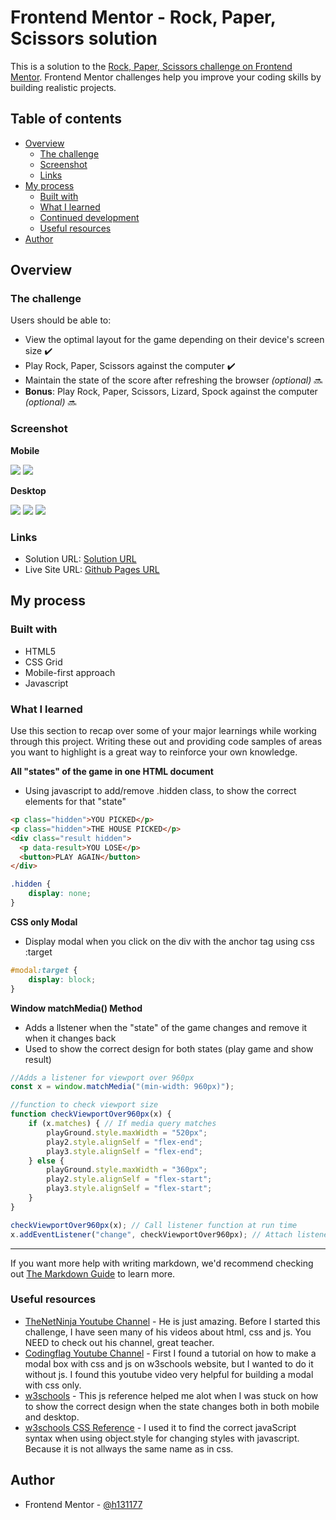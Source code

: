 # Frontend Mentor - Rock, Paper, Scissors solution

This is a solution to the [Rock, Paper, Scissors challenge on Frontend Mentor](https://www.frontendmentor.io/challenges/rock-paper-scissors-game-pTgwgvgH). Frontend Mentor challenges help you improve your coding skills by building realistic projects. 

## Table of contents

- [Overview](#overview)
  - [The challenge](#the-challenge)
  - [Screenshot](#screenshot)
  - [Links](#links)
- [My process](#my-process)
  - [Built with](#built-with)
  - [What I learned](#what-i-learned)
  - [Continued development](#continued-development)
  - [Useful resources](#useful-resources)
- [Author](#author)

## Overview

### The challenge

Users should be able to:

- View the optimal layout for the game depending on their device's screen size ✔️
- Play Rock, Paper, Scissors against the computer ✔️
- Maintain the state of the score after refreshing the browser _(optional)_ 🔜
- **Bonus**: Play Rock, Paper, Scissors, Lizard, Spock against the computer _(optional)_ 🔜

### Screenshot

**Mobile**

![](./design/screenshotMobile1.PNG) ![](./design/screenshotMobile3.PNG)

**Desktop**

![](./design/screenshotDesktop1.PNG) ![](./design/screenshotDesktop2.PNG) ![](./design/screenshotDesktop3.PNG)

### Links

- Solution URL: [Solution URL](https://github.com/h131177/Frontend-Mentor-Projects/tree/master/Rock-Paper-Scissors%20Game)
- Live Site URL: [Github Pages URL](https://h131177.github.io/Frontend-Mentor-Projects/Rock-Paper-Scissors%20Game/index.html)

## My process

### Built with

- HTML5
- CSS Grid
- Mobile-first approach
- Javascript

### What I learned

Use this section to recap over some of your major learnings while working through this project. Writing these out and providing code samples of areas you want to highlight is a great way to reinforce your own knowledge.

**All "states" of the game in one HTML document** 
- Using javascript to add/remove .hidden class, to show the correct elements for that "state"
```html
<p class="hidden">YOU PICKED</p>
<p class="hidden">THE HOUSE PICKED</p>
<div class="result hidden">
  <p data-result>YOU LOSE</p>
  <button>PLAY AGAIN</button>
</div>
```
```css
.hidden {
    display: none;
}
```

**CSS only Modal**
- Display modal when you click on the div with the anchor tag using css :target
```css
#modal:target {
    display: block;
}
```

**Window matchMedia() Method**
- Adds a llstener when the "state" of the game changes and remove it when it changes back
- Used to show the correct design for both states (play game and show result)
```js
//Adds a listener for viewport over 960px
const x = window.matchMedia("(min-width: 960px)");

//function to check viewport size
function checkViewportOver960px(x) {
    if (x.matches) { // If media query matches
        playGround.style.maxWidth = "520px";
        play2.style.alignSelf = "flex-end";
        play3.style.alignSelf = "flex-end";
    } else {
        playGround.style.maxWidth = "360px";
        play2.style.alignSelf = "flex-start";
        play3.style.alignSelf = "flex-start";
    }
}

checkViewportOver960px(x); // Call listener function at run time
x.addEventListener("change", checkViewportOver960px); // Attach listener function on state changes
```

****

If you want more help with writing markdown, we'd recommend checking out [The Markdown Guide](https://www.markdownguide.org/) to learn more.

### Useful resources

- [TheNetNinja Youtube Channel](https://www.youtube.com/c/TheNetNinja) - He is just amazing. Before I started this challenge, I have seen many of his videos about html, css and js. You NEED to check out his channel, great teacher.
- [Codingflag Youtube Channel](https://www.youtube.com/watch?v=bH6Xcszq2tQ) - First I found a tutorial on how to make a modal box with css and js on w3schools website, but I wanted to do it without js. I found this youtube video very helpful for building a modal with css only.
- [w3schools](https://www.w3schools.com/jsref/met_win_matchmedia.asp) - This js reference helped me alot when I was stuck on how to show the correct design when the state changes both in both mobile and desktop.
- [w3schools CSS Reference](https://www.w3schools.com/cssref/default.asp) - I used it to find the correct javaScript syntax when using object.style for changing styles with javascript. Because it is not allways the same name as in css.


## Author

- Frontend Mentor - [@h131177](https://www.frontendmentor.io/profile/h131177)
